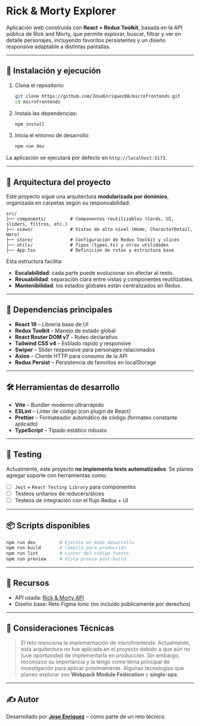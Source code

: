 # Rick & Morty Explorer

Aplicación web construida con **React + Redux Toolkit**, basada en la API pública de Rick and Morty, que permite explorar, buscar, filtrar y ver en detalle personajes, incluyendo favoritos persistentes y un diseño responsive adaptable a distintas pantallas.

---

## 🚀 Instalación y ejecución

1. Clona el repositorio:

   ```bash
   git clone https://github.com/JoseEnriquez88/microfrontends.git
   cd microfrontends
   ```

2. Instala las dependencias:

   ```bash
   npm install
   ```

3. Inicia el entorno de desarrollo:
   ```bash
   npm run dev
   ```

La aplicación se ejecutará por defecto en `http://localhost:5173`.

---

## 🧠 Arquitectura del proyecto

Este proyecto sigue una arquitectura **modularizada por dominios**, organizada en carpetas según su responsabilidad:

```
src/
├── components/         # Componentes reutilizables (Cards, UI, sliders, filtros, etc.)
├── views/              # Vistas de alto nivel (Home, CharacterDetail, Hero)
├── store/              # Configuración de Redux Toolkit y slices
├── utils/              # Tipos (types.ts) y otras utilidades
├── App.tsx             # Definición de rutas y estructura base
```

Esta estructura facilita:

- **Escalabilidad**: cada parte puede evolucionar sin afectar al resto.
- **Reusabilidad**: separación clara entre vistas y componentes reutilizables.
- **Mantenibilidad**: los estados globales están centralizados en Redux.

---

## 🧩 Dependencias principales

- **React 19** – Librería base de UI
- **Redux Toolkit** – Manejo de estado global
- **React Router DOM v7** – Ruteo declarativo
- **Tailwind CSS v4** – Estilado rápido y responsive
- **Swiper** – Slider responsive para personajes relacionados
- **Axios** – Cliente HTTP para consumo de la API
- **Redux Persist** – Persistencia de favoritos en localStorage

---

## 🛠️ Herramientas de desarrollo

- **Vite** – Bundler moderno ultrarrápido
- **ESLint** – Linter de código (con plugin de React)
- **Prettier** – Formateador automático de código (formateo constante aplicado)
- **TypeScript** – Tipado estático robusto

---

## 🧪 Testing

Actualmente, este proyecto **no implementa tests automatizados**. Se planea agregar soporte con herramientas como:

- [ ] `Jest` + `React Testing Library` para componentes
- [ ] Testeos unitarios de reducers/slices
- [ ] Testeos de integración con el flujo Redux + UI

---

## 📦 Scripts disponibles

```bash
npm run dev         # Ejecuta en modo desarrollo
npm run build       # Compila para producción
npm run lint        # Linter del código fuente
npm run preview     # Vista previa post-build
```

---

## 📁 Recursos

- API usada: [Rick & Morty API](https://rickandmortyapi.com/)
- Diseño base: Reto Figma Ionic (no incluido públicamente por derechos)

---

## 📌 Consideraciones Técnicas

> El reto menciona la implementación de microfrontends. Actualmente, esta arquitectura no fue aplicada en el proyecto debido a que aún no tuve oportunidad de implementarla en producción. Sin embargo, reconozco su importancia y la tengo como tema principal de investigación para aplicar próximamente. Algunas tecnologías que planeo explorar son **Webpack Module Federation** y **single-spa**.

---

## ✍️ Autor

Desarrollado por **<a href="https://enriquez-jose.vercel.app/" target="_blank" rel="noreferrer">Jose Enriquez</a>** – como parte de un reto técnico.
